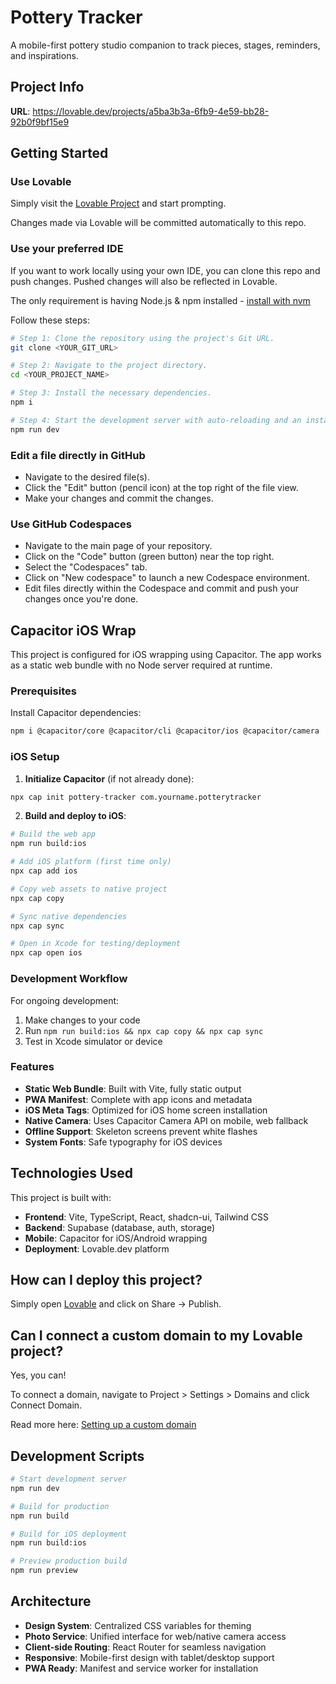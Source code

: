 # Pottery Tracker

A mobile-first pottery studio companion to track pieces, stages, reminders, and inspirations.

## Project Info

**URL**: https://lovable.dev/projects/a5ba3b3a-6fb9-4e59-bb28-92b0f9bf15e9

## Getting Started

### Use Lovable

Simply visit the [Lovable Project](https://lovable.dev/projects/a5ba3b3a-6fb9-4e59-bb28-92b0f9bf15e9) and start prompting.

Changes made via Lovable will be committed automatically to this repo.

### Use your preferred IDE

If you want to work locally using your own IDE, you can clone this repo and push changes. Pushed changes will also be reflected in Lovable.

The only requirement is having Node.js & npm installed - [install with nvm](https://github.com/nvm-sh/nvm#installing-and-updating)

Follow these steps:

```sh
# Step 1: Clone the repository using the project's Git URL.
git clone <YOUR_GIT_URL>

# Step 2: Navigate to the project directory.
cd <YOUR_PROJECT_NAME>

# Step 3: Install the necessary dependencies.
npm i

# Step 4: Start the development server with auto-reloading and an instant preview.
npm run dev
```

### Edit a file directly in GitHub

- Navigate to the desired file(s).
- Click the "Edit" button (pencil icon) at the top right of the file view.
- Make your changes and commit the changes.

### Use GitHub Codespaces

- Navigate to the main page of your repository.
- Click on the "Code" button (green button) near the top right.
- Select the "Codespaces" tab.
- Click on "New codespace" to launch a new Codespace environment.
- Edit files directly within the Codespace and commit and push your changes once you're done.

## Capacitor iOS Wrap

This project is configured for iOS wrapping using Capacitor. The app works as a static web bundle with no Node server required at runtime.

### Prerequisites

Install Capacitor dependencies:
```bash
npm i @capacitor/core @capacitor/cli @capacitor/ios @capacitor/camera
```

### iOS Setup

1. **Initialize Capacitor** (if not already done):
```bash
npx cap init pottery-tracker com.yourname.potterytracker
```

2. **Build and deploy to iOS**:
```bash
# Build the web app
npm run build:ios

# Add iOS platform (first time only)
npx cap add ios

# Copy web assets to native project
npx cap copy

# Sync native dependencies
npx cap sync

# Open in Xcode for testing/deployment
npx cap open ios
```

### Development Workflow

For ongoing development:
1. Make changes to your code
2. Run `npm run build:ios && npx cap copy && npx cap sync`
3. Test in Xcode simulator or device

### Features

- **Static Web Bundle**: Built with Vite, fully static output
- **PWA Manifest**: Complete with app icons and metadata
- **iOS Meta Tags**: Optimized for iOS home screen installation
- **Native Camera**: Uses Capacitor Camera API on mobile, web fallback
- **Offline Support**: Skeleton screens prevent white flashes
- **System Fonts**: Safe typography for iOS devices

## Technologies Used

This project is built with:

- **Frontend**: Vite, TypeScript, React, shadcn-ui, Tailwind CSS
- **Backend**: Supabase (database, auth, storage)
- **Mobile**: Capacitor for iOS/Android wrapping
- **Deployment**: Lovable.dev platform

## How can I deploy this project?

Simply open [Lovable](https://lovable.dev/projects/a5ba3b3a-6fb9-4e59-bb28-92b0f9bf15e9) and click on Share -> Publish.

## Can I connect a custom domain to my Lovable project?

Yes, you can!

To connect a domain, navigate to Project > Settings > Domains and click Connect Domain.

Read more here: [Setting up a custom domain](https://docs.lovable.dev/tips-tricks/custom-domain#step-by-step-guide)

## Development Scripts

```bash
# Start development server
npm run dev

# Build for production
npm run build

# Build for iOS deployment
npm run build:ios

# Preview production build
npm run preview
```

## Architecture

- **Design System**: Centralized CSS variables for theming
- **Photo Service**: Unified interface for web/native camera access  
- **Client-side Routing**: React Router for seamless navigation
- **Responsive**: Mobile-first design with tablet/desktop support
- **PWA Ready**: Manifest and service worker for installation